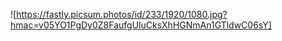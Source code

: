 ![https://fastly.picsum.photos/id/233/1920/1080.jpg?hmac=v05YO1PgDy0Z8FaufgUluCksXhHGNmAn1GTldwC06sY]
